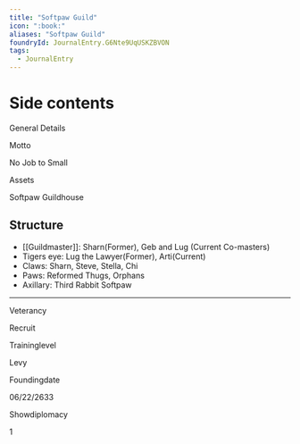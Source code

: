 ```yaml
---
title: "Softpaw Guild"
icon: ":book:"
aliases: "Softpaw Guild"
foundryId: JournalEntry.G6Nte9UqUSKZBVON
tags:
  - JournalEntry
---
```


# Side contents
General Details

Motto

No Job to Small

Assets

Softpaw Guildhouse

## Structure

*   [[Guildmaster]]: Sharn(Former), Geb and Lug (Current Co-masters)
*   Tigers eye: Lug the Lawyer(Former), Arti(Current)
*   Claws: Sharn, Steve, Stella, Chi
*   Paws: Reformed Thugs, Orphans
*   Axillary: Third Rabbit Softpaw

* * *

Veterancy

Recruit

Traininglevel

Levy

Foundingdate

06/22/2633

Showdiplomacy

1